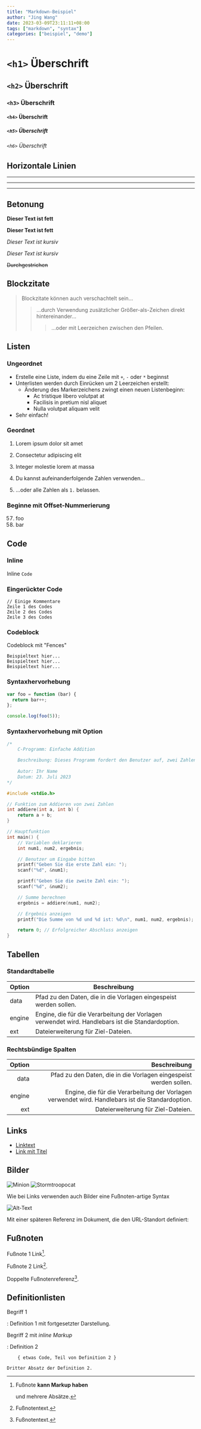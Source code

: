 ```yaml
---
title: "Markdown-Beispiel"
author: "Jing Wang"
date: 2023-03-09T23:11:11+08:00
tags: ["markdown", "syntax"]
categories: ["beispiel", "demo"]
---
```


# `<h1>` Überschrift
## `<h2>` Überschrift
### `<h3>` Überschrift
#### `<h4>` Überschrift
##### `<h5>` Überschrift
###### `<h6>` Überschrift


## Horizontale Linien

___

---

***


## Betonung

**Dieser Text ist fett**

__Dieser Text ist fett__

*Dieser Text ist kursiv*

_Dieser Text ist kursiv_

~~Durchgestrichen~~


## Blockzitate

> Blockzitate können auch verschachtelt sein...
>> ...durch Verwendung zusätzlicher Größer-als-Zeichen direkt hintereinander...
> > > ...oder mit Leerzeichen zwischen den Pfeilen.


## Listen

### Ungeordnet

+ Erstelle eine Liste, indem du eine Zeile mit `+`, `-` oder `*` beginnst
+ Unterlisten werden durch Einrücken um 2 Leerzeichen erstellt:
  - Änderung des Markerzeichens zwingt einen neuen Listenbeginn:
    * Ac tristique libero volutpat at
    + Facilisis in pretium nisl aliquet
    - Nulla volutpat aliquam velit
+ Sehr einfach!

### Geordnet

1. Lorem ipsum dolor sit amet
2. Consectetur adipiscing elit
3. Integer molestie lorem at massa

1. Du kannst aufeinanderfolgende Zahlen verwenden...
1. ...oder alle Zahlen als `1.` belassen.

### Beginne mit Offset-Nummerierung

57. foo
1. bar


## Code

### Inline
Inline `Code`

### Eingerückter Code

    // Einige Kommentare
    Zeile 1 des Codes
    Zeile 2 des Codes
    Zeile 3 des Codes

### Codeblock
Codeblock mit "Fences"

```
Beispieltext hier...
Beispieltext hier...
Beispieltext hier...
```

### Syntaxhervorhebung

```js
var foo = function (bar) {
  return bar++;
};

console.log(foo(5));
```

### Syntaxhervorhebung mit Option
```c {linenos=table,hl_lines=["23-24","26-27",33],linenostart=20}
/*
    C-Programm: Einfache Addition

    Beschreibung: Dieses Programm fordert den Benutzer auf, zwei Zahlen einzugeben, berechnet ihre Summe und gibt das Ergebnis aus.
    
    Autor: Ihr Name
    Datum: 23. Juli 2023
*/

#include <stdio.h>

// Funktion zum Addieren von zwei Zahlen
int addiere(int a, int b) {
    return a + b;
}

// Hauptfunktion
int main() {
    // Variablen deklarieren
    int num1, num2, ergebnis;

    // Benutzer um Eingabe bitten
    printf("Geben Sie die erste Zahl ein: ");
    scanf("%d", &num1);

    printf("Geben Sie die zweite Zahl ein: ");
    scanf("%d", &num2);

    // Summe berechnen
    ergebnis = addiere(num1, num2);

    // Ergebnis anzeigen
    printf("Die Summe von %d und %d ist: %d\n", num1, num2, ergebnis);

    return 0; // Erfolgreicher Abschluss anzeigen
}
```

## Tabellen

### Standardtabelle
| Option | Beschreibung |
| ------ | ----------- |
| data   | Pfad zu den Daten, die in die Vorlagen eingespeist werden sollen. |
| engine | Engine, die für die Verarbeitung der Vorlagen verwendet wird. Handlebars ist die Standardoption. |
| ext    | Dateierweiterung für Ziel-Dateien. |

### Rechtsbündige Spalten

| Option | Beschreibung |
| ------:| -----------:|
| data   | Pfad zu den Daten, die in die Vorlagen eingespeist werden sollen. |
| engine | Engine, die für die Verarbeitung der Vorlagen verwendet wird. Handlebars ist die Standardoption. |
| ext    | Dateierweiterung für Ziel-Dateien. |


## Links

* [Linktext](http://dev.nodeca.com)
* [Link mit Titel](http://nodeca.github.io/pica/demo/ "Titeltext!")


## Bilder

![Minion](https://octodex.github.com/images/minion.png)
![Stormtroopocat](https://octodex.github.com/images/stormtroopocat.jpg "Der Stormtroopocat")

Wie bei Links verwenden auch Bilder eine Fußnoten-artige Syntax

![Alt-Text][id]

Mit einer späteren Referenz im Dokument, die den URL-Standort definiert:

[id]: https://octodex.github.com/images/dojocat.jpg  "Der Dojocat"


## Fußnoten

Fußnote 1 Link[^erste].

Fußnote 2 Link[^zweite].

Doppelte Fußnotenreferenz[^zweite].

[^erste]: Fußnote **kann Markup haben**

    und mehrere Absätze.

[^zweite]: Fußnotentext.


## Definitionlisten

Begriff 1

:   Definition 1
mit fortgesetzter Darstellung.

Begriff 2 mit *inline Markup*

:   Definition 2

        { etwas Code, Teil von Definition 2 }

    Dritter Absatz der Definition 2.